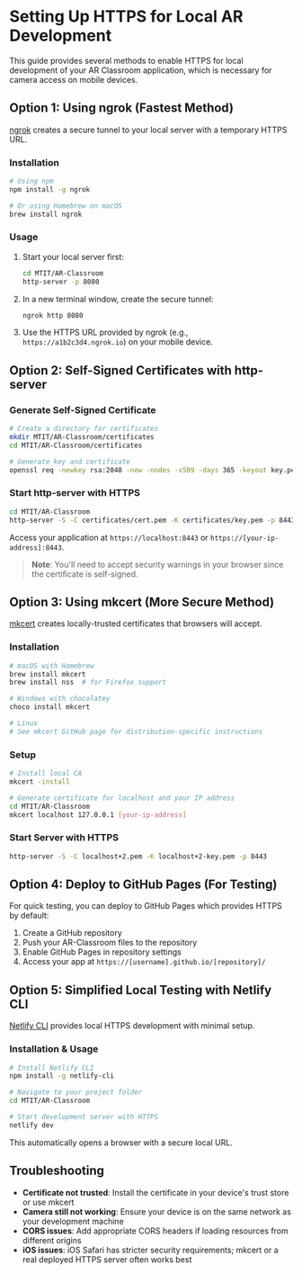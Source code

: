 # Setting Up HTTPS for Local AR Development

This guide provides several methods to enable HTTPS for local development of your AR Classroom application, which is necessary for camera access on mobile devices.

## Option 1: Using ngrok (Fastest Method)

[ngrok](https://ngrok.com/) creates a secure tunnel to your local server with a temporary HTTPS URL.

### Installation

```bash
# Using npm
npm install -g ngrok

# Or using Homebrew on macOS
brew install ngrok
```

### Usage

1. Start your local server first:
   ```bash
   cd MTIT/AR-Classroom
   http-server -p 8080
   ```

2. In a new terminal window, create the secure tunnel:
   ```bash
   ngrok http 8080
   ```

3. Use the HTTPS URL provided by ngrok (e.g., `https://a1b2c3d4.ngrok.io`) on your mobile device.

## Option 2: Self-Signed Certificates with http-server

### Generate Self-Signed Certificate

```bash
# Create a directory for certificates
mkdir MTIT/AR-Classroom/certificates
cd MTIT/AR-Classroom/certificates

# Generate key and certificate
openssl req -newkey rsa:2048 -new -nodes -x509 -days 365 -keyout key.pem -out cert.pem
```

### Start http-server with HTTPS

```bash
cd MTIT/AR-Classroom
http-server -S -C certificates/cert.pem -K certificates/key.pem -p 8443
```

Access your application at `https://localhost:8443` or `https://[your-ip-address]:8443`.

> **Note**: You'll need to accept security warnings in your browser since the certificate is self-signed.

## Option 3: Using mkcert (More Secure Method)

[mkcert](https://github.com/FiloSottile/mkcert) creates locally-trusted certificates that browsers will accept.

### Installation

```bash
# macOS with Homebrew
brew install mkcert
brew install nss  # for Firefox support

# Windows with chocolatey
choco install mkcert

# Linux
# See mkcert GitHub page for distribution-specific instructions
```

### Setup

```bash
# Install local CA
mkcert -install

# Generate certificate for localhost and your IP address
cd MTIT/AR-Classroom
mkcert localhost 127.0.0.1 [your-ip-address]
```

### Start Server with HTTPS

```bash
http-server -S -C localhost+2.pem -K localhost+2-key.pem -p 8443
```

## Option 4: Deploy to GitHub Pages (For Testing)

For quick testing, you can deploy to GitHub Pages which provides HTTPS by default:

1. Create a GitHub repository
2. Push your AR-Classroom files to the repository
3. Enable GitHub Pages in repository settings
4. Access your app at `https://[username].github.io/[repository]/`

## Option 5: Simplified Local Testing with Netlify CLI

[Netlify CLI](https://docs.netlify.com/cli/get-started/) provides local HTTPS development with minimal setup.

### Installation & Usage

```bash
# Install Netlify CLI
npm install -g netlify-cli

# Navigate to your project folder
cd MTIT/AR-Classroom

# Start development server with HTTPS
netlify dev
```

This automatically opens a browser with a secure local URL.

## Troubleshooting

- **Certificate not trusted**: Install the certificate in your device's trust store or use mkcert
- **Camera still not working**: Ensure your device is on the same network as your development machine
- **CORS issues**: Add appropriate CORS headers if loading resources from different origins
- **iOS issues**: iOS Safari has stricter security requirements; mkcert or a real deployed HTTPS server often works best